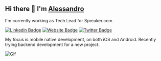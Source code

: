 ## Hi there 👋 I'm [Alessandro](https://alessandrocalzavara.com/)

I'm currently working as Tech Lead for Spreaker.com. 

[![Linkedin Badge](https://img.shields.io/badge/-LinkedIn-0e76a8?style=flat-square&logo=Linkedin&logoColor=white)](https://www.linkedin.com/in/alessandrocalzavara/)
[![Website Badge](https://img.shields.io/badge/Website-3b5998?style=flat-square&logo=google-chrome&logoColor=white)](https://alessandrocalzavara.com/)
[![Twitter Badge](https://img.shields.io/badge/-Twitter-00acee?style=flat-square&logo=Twitter&logoColor=white)](https://twitter.com/dral3x)

My focus is mobile native development, on both iOS and Android. 
Recently trying backend development for a new project.

![Gif](https://media.giphy.com/media/8EmeieJAGjvUI/giphy.gif)
